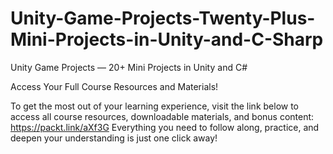 


# Unity-Game-Projects-Twenty-Plus-Mini-Projects-in-Unity-and-C-Sharp
Unity Game Projects — 20+ Mini Projects in Unity and C#

Access Your Full Course Resources and Materials!

To get the most out of your learning experience, visit the link below to access all course resources, downloadable materials, and bonus content: https://packt.link/aXf3G
Everything you need to follow along, practice, and deepen your understanding is just one click away!
